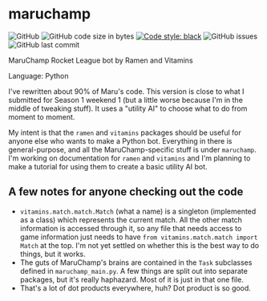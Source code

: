 # maruchamp
![GitHub](https://img.shields.io/github/license/ericmburgess/maruchamp)
![GitHub code size in bytes](https://img.shields.io/github/languages/code-size/ericmburgess/maruchamp)
[![Code style: black](https://img.shields.io/badge/code%20style-black-000000.svg)](https://github.com/ambv/black)
![GitHub issues](https://img.shields.io/github/issues/ericmburgess/maruchamp)
![GitHub last commit](https://img.shields.io/github/last-commit/ericmburgess/maruchamp)

MaruChamp Rocket League bot by Ramen and Vitamins

Language: Python

I've rewritten about 90% of Maru's code. This version is close to what I submitted for Season 1 weekend 1 (but a little worse because I'm in the middle of tweaking stuff). It uses a "utility AI" to choose what to do from moment to moment. 

My intent is that the `ramen` and `vitamins` packages should be useful for anyone else who wants to make a Python bot. Everything in there is general-purpose, and all the MaruChamp-specific stuff is under `maruchamp`. I'm working on documentation for `ramen` and `vitamins` and I'm planning to make a tutorial for using them to create a basic utility AI bot.

## A few notes for anyone checking out the code

* `vitamins.match.match.Match` (what a name) is a singleton (implemented as a class) which represents the current match.
All the other match information is accessed through it, so any file that needs access to game information just needs
to have `from vitamins.match.match import Match` at the top. I'm not yet settled on whether this is the best way to
do things, but it works.
* The guts of MaruChamp's brains are contained in the `Task` subclasses defined in `maruchamp_main.py`. A few things are
split out into separate packages, but it's really haphazard. Most of it is just in that one file.
* That's a lot of dot products everywhere, huh? Dot product is so good.
